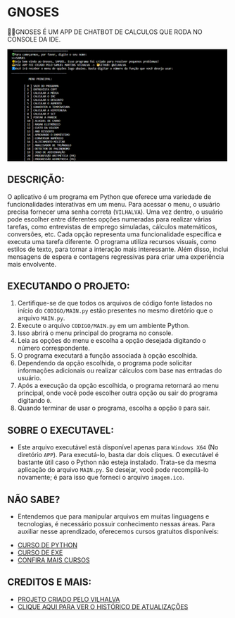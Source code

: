 # GNOSES
👨‍💻GNOSES É UM APP DE CHATBOT DE CALCULOS QUE RODA NO CONSOLE DA IDE.

<img src="FOTO.png" align="center" width="500"> <br>

## DESCRIÇÃO:
O aplicativo é um programa em Python que oferece uma variedade de funcionalidades interativas em um menu. Para acessar o menu, o usuário precisa fornecer uma senha correta (`VILHALVA`). Uma vez dentro, o usuário pode escolher entre diferentes opções numeradas para realizar várias tarefas, como entrevistas de emprego simuladas, cálculos matemáticos, conversões, etc. Cada opção representa uma funcionalidade específica e executa uma tarefa diferente. O programa utiliza recursos visuais, como estilos de texto, para tornar a interação mais interessante. Além disso, inclui mensagens de espera e contagens regressivas para criar uma experiência mais envolvente. 

## EXECUTANDO O PROJETO:
1. Certifique-se de que todos os arquivos de código fonte listados no início do `CODIGO/MAIN.py` estão presentes no mesmo diretório que o arquivo `MAIN.py`.
2. Execute o arquivo `CODIGO/MAIN.py` em um ambiente Python.
3. Isso abrirá o menu principal do programa no console.
4. Leia as opções do menu e escolha a opção desejada digitando o número correspondente.
5. O programa executará a função associada à opção escolhida.
6. Dependendo da opção escolhida, o programa pode solicitar informações adicionais ou realizar cálculos com base nas entradas do usuário.
7. Após a execução da opção escolhida, o programa retornará ao menu principal, onde você pode escolher outra opção ou sair do programa digitando `0`.
8. Quando terminar de usar o programa, escolha a opção `0` para sair.

## SOBRE O EXECUTAVEL:
- Este arquivo executável está disponível apenas para `Windows X64` (No diretório `APP`). Para executá-lo, basta dar dois cliques. O executável é bastante útil caso o Python não esteja instalado. Trata-se da mesma aplicação do arquivo `MAIN.py`. Se desejar, você pode recompilá-lo novamente; é para isso que forneci o arquivo `imagem.ico`.

## NÃO SABE?
- Entendemos que para manipular arquivos em muitas linguagens e tecnologias, é necessário possuir conhecimento nessas áreas. Para auxiliar nesse aprendizado, oferecemos cursos gratuitos disponíveis:
* [CURSO DE PYTHON](https://github.com/VILHALVA/CURSO-DE-PYTHON)
* [CURSO DE EXE](https://github.com/VILHALVA/CURSO-DE-EXE)
* [CONFIRA MAIS CURSOS](https://github.com/VILHALVA?tab=repositories&q=+topic:CURSO)

## CREDITOS E MAIS:
- [PROJETO CRIADO PELO VILHALVA](https://github.com/VILHALVA)
- [CLIQUE AQUI PARA VER O HISTÓRICO DE ATUALIZAÇÕES](./UPDATES.md)


